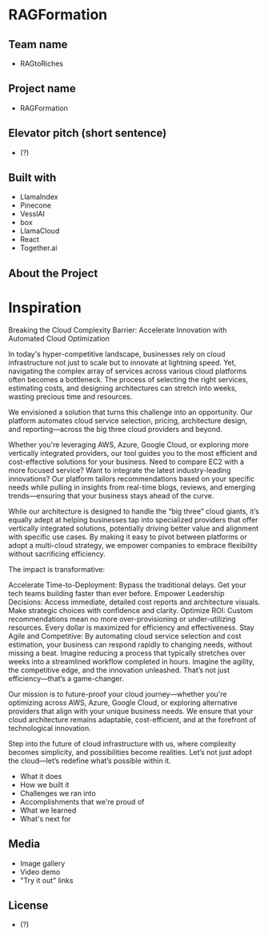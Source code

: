 # RAGFormation

## Team name
- RAGtoRiches

## Project name
- RAGFormation

## Elevator pitch (short sentence)
- (?)

## Built with
- LlamaIndex
- Pinecone
- VesslAI
- box
- LlamaCloud
- React
- Together.ai

## About the Project

# Inspiration
Breaking the Cloud Complexity Barrier: Accelerate Innovation with Automated Cloud Optimization

In today's hyper-competitive landscape, businesses rely on cloud infrastructure not just to scale but to innovate at lightning speed. Yet, navigating the complex array of services across various cloud platforms often becomes a bottleneck. The process of selecting the right services, estimating costs, and designing architectures can stretch into weeks, wasting precious time and resources.

We envisioned a solution that turns this challenge into an opportunity. Our platform automates cloud service selection, pricing, architecture design, and reporting—across the big three cloud providers and beyond.

Whether you're leveraging AWS, Azure, Google Cloud, or exploring more vertically integrated providers, our tool guides you to the most efficient and cost-effective solutions for your business. Need to compare EC2 with a more focused service? Want to integrate the latest industry-leading innovations? Our platform tailors recommendations based on your specific needs while pulling in insights from real-time blogs, reviews, and emerging trends—ensuring that your business stays ahead of the curve.

While our architecture is designed to handle the “big three” cloud giants, it’s equally adept at helping businesses tap into specialized providers that offer vertically integrated solutions, potentially driving better value and alignment with specific use cases. By making it easy to pivot between platforms or adopt a multi-cloud strategy, we empower companies to embrace flexibility without sacrificing efficiency.

The impact is transformative:

Accelerate Time-to-Deployment: Bypass the traditional delays. Get your tech teams building faster than ever before.
Empower Leadership Decisions: Access immediate, detailed cost reports and architecture visuals. Make strategic choices with confidence and clarity.
Optimize ROI: Custom recommendations mean no more over-provisioning or under-utilizing resources. Every dollar is maximized for efficiency and effectiveness.
Stay Agile and Competitive: By automating cloud service selection and cost estimation, your business can respond rapidly to changing needs, without missing a beat.
Imagine reducing a process that typically stretches over weeks into a streamlined workflow completed in hours. Imagine the agility, the competitive edge, and the innovation unleashed. That’s not just efficiency—that’s a game-changer.

Our mission is to future-proof your cloud journey—whether you're optimizing across AWS, Azure, Google Cloud, or exploring alternative providers that align with your unique business needs. We ensure that your cloud architecture remains adaptable, cost-efficient, and at the forefront of technological innovation.

Step into the future of cloud infrastructure with us, where complexity becomes simplicity, and possibilities become realities. Let’s not just adopt the cloud—let’s redefine what’s possible within it.

- What it does
- How we built it
- Challenges we ran into
- Accomplishments that we're proud of
- What we learned
- What's next for <Winning Project>

## Media
- Image gallery
- Video demo
- "Try it out" links

## License
- (?)

